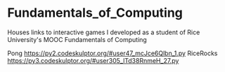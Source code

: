 # Fundamentals_of_Computing
Houses links to interactive games I developed as a student of Rice University's MOOC Fundamentals of Computing

Pong      https://py2.codeskulptor.org/#user47_mcJce6Qlbn_1.py
RiceRocks https://py3.codeskulptor.org/#user305_lTd38RnmeH_27.py
